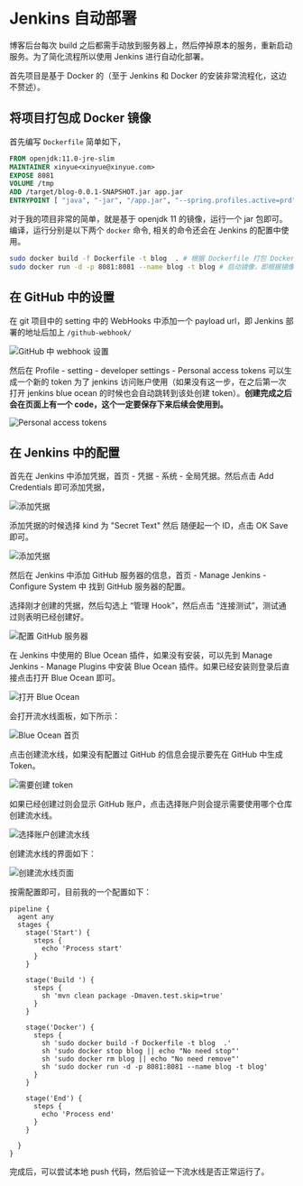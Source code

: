 # Jenkins 自动部署

博客后台每次 build 之后都需手动放到服务器上，然后停掉原本的服务，重新启动服务。为了简化流程所以使用 Jenkins 进行自动化部署。

首先项目是基于 Docker 的（至于 Jenkins 和 Docker 的安装非常流程化，这边不赘述）。

## 将项目打包成 Docker 镜像

首先编写 `Dockerfile` 简单如下，

```Dockerfile
FROM openjdk:11.0-jre-slim
MAINTAINER xinyue<xinyue@xinyue.com>
EXPOSE 8081
VOLUME /tmp
ADD /target/blog-0.0.1-SNAPSHOT.jar app.jar
ENTRYPOINT [ "java", "-jar", "/app.jar", "--spring.profiles.active=prd"]
```

对于我的项目非常的简单，就是基于 openjdk 11 的镜像，运行一个 jar 包即可。编译，运行分别是以下两个 `docker` 命令, 相关的命令还会在 Jenkins 的配置中使用。

```bash
sudo docker build -f Dockerfile -t blog  . # 根据 Dockerfile 打包 Docker 镜像
sudo docker run -d -p 8081:8081 --name blog -t blog # 启动镜像，即根据镜像生成一个 container，启动 container
```

## 在 GitHub 中的设置

在 git 项目中的 setting 中的 WebHooks 中添加一个 payload url，即 Jenkins 部署的地址后加上 `/github-webhook/`

![GitHub 中 webhook 设置](https://i.loli.net/2020/05/02/ZxjuY7NSw2BdhAV.png)

然后在 Profile - setting - developer settings - Personal access tokens 可以生成一个新的 token 为了 jenkins 访问账户使用（如果没有这一步，在之后第一次打开 jenkins blue ocean 的时候也会自动跳转到该处创建 token）。**创建完成之后会在页面上有一个 code，这个一定要保存下来后续会使用到。**

![Personal access tokens](https://i.loli.net/2020/05/02/QDKO9Ha4qJFT5nS.png)

## 在 Jenkins 中的配置

首先在 Jenkins 中添加凭据，首页 - 凭据 - 系统 - 全局凭据。然后点击 Add Credentials 即可添加凭据，

![添加凭据](https://i.loli.net/2020/05/02/jnb1N5GSQMrqCsa.png)

添加凭据的时候选择 kind 为 "Secret Text" 然后 随便起一个 ID，点击 OK Save 即可。

![添加凭据](https://i.loli.net/2020/05/02/5XA9jFnQyxHvYPU.png)

然后在 Jenkins 中添加 GitHub 服务器的信息，首页 - Manage Jenkins - Configure System 中 找到 GitHub 服务器的配置。

选择刚才创建的凭据，然后勾选上 “管理 Hook”，然后点击 “连接测试”，测试通过则表明已经创建好。

![配置 GitHub 服务器](https://i.loli.net/2020/05/02/lRfc1rNxVy3ptiT.png)

在 Jenkins 中使用的 Blue Ocean 插件，如果没有安装，可以先到 Manage Jenkins - Manage Plugins 中安装 Blue Ocean 插件。如果已经安装则登录后直接点击打开 Blue Ocean 即可。

![打开 Blue Ocean](https://i.loli.net/2020/05/02/yxWAtlPkc31MjEf.png)

会打开流水线面板，如下所示：

![Blue Ocean 首页](https://i.loli.net/2020/05/02/GwDpVlorgNeSPbz.png)

点击创建流水线，如果没有配置过 GitHub 的信息会提示要先在 GitHub 中生成 Token。

![需要创建 token](https://i.loli.net/2020/05/02/Q69lfTbnuJjmM2t.png)

如果已经创建过则会显示 GitHub 账户，点击选择账户则会提示需要使用哪个仓库创建流水线。

![选择账户创建流水线](https://i.loli.net/2020/05/02/a7loHeDyEnjcLQX.png)

创建流水线的界面如下：

![创建流水线页面](https://i.loli.net/2020/05/02/Z7iFcohSlm8HtBb.png)

按需配置即可，目前我的一个配置如下：

```jenkinsfile
pipeline {
  agent any
  stages {
    stage('Start') {
      steps {
        echo 'Process start'
      }
    }

    stage('Build ') {
      steps {
        sh 'mvn clean package -Dmaven.test.skip=true'
      }
    }

    stage('Docker') {
      steps {
        sh 'sudo docker build -f Dockerfile -t blog  .'
        sh 'sudo docker stop blog || echo "No need stop"'
        sh 'sudo docker rm blog || echo "No need remove"'
        sh 'sudo docker run -d -p 8081:8081 --name blog -t blog'
      }
    }

    stage('End') {
      steps {
        echo 'Process end'
      }
    }

  }
}
```

完成后，可以尝试本地 push 代码，然后验证一下流水线是否正常运行了。